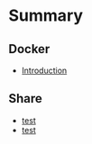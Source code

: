 # Summary

## Docker

* [Introduction](README.md)

## Share

* [test](share/a.md)
* [test](share/a.md)






